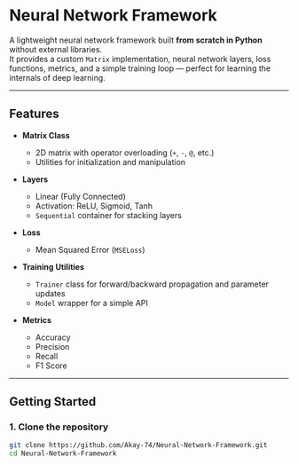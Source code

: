 # Neural Network Framework

A lightweight neural network framework built **from scratch in Python** without external libraries.  
It provides a custom `Matrix` implementation, neural network layers, loss functions, metrics, and a simple training loop — perfect for learning the internals of deep learning.

---

## Features

- **Matrix Class**
  - 2D matrix with operator overloading (`+`, `-`, `@`, etc.)
  - Utilities for initialization and manipulation

- **Layers**
  - Linear (Fully Connected)
  - Activation: ReLU, Sigmoid, Tanh
  - `Sequential` container for stacking layers

- **Loss**
  - Mean Squared Error (`MSELoss`)

- **Training Utilities**
  - `Trainer` class for forward/backward propagation and parameter updates
  - `Model` wrapper for a simple API

- **Metrics**
  - Accuracy
  - Precision
  - Recall
  - F1 Score

---

## Getting Started

### 1. Clone the repository
```bash
git clone https://github.com/Akay-74/Neural-Network-Framework.git
cd Neural-Network-Framework